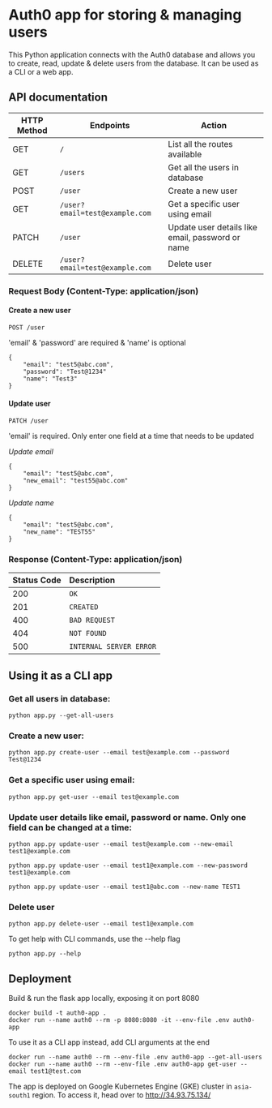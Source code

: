 # Auth0 app for storing & managing users


This Python application connects with the Auth0 database and allows you to create, read, update 
& delete users from the database. It can be used as a CLI or a web app. 

## API documentation

| HTTP Method | Endpoints                      | Action                                           |
|-------------|--------------------------------|--------------------------------------------------|
| GET         | `/`                            | List all the routes available                    |
| GET         | `/users`                       | Get all the users in database                    |
| POST        | `/user`                        | Create a new user                                |
| GET         | `/user?email=test@example.com` | Get a specific user using email                  |
| PATCH       | `/user`                        | Update user details like email, password or name |
| DELETE      | `/user?email=test@example.com` | Delete user                                      |

### Request Body (Content-Type: application/json)

#### Create a new user

`POST /user`

'email' & 'password' are required & 'name' is optional

    {
        "email": "test5@abc.com",
        "password": "Test@1234"
        "name": "Test3"
    }

#### Update user

`PATCH /user`

'email' is required. Only enter one field at a time that needs to be updated 

_Update email_

    {
        "email": "test5@abc.com",
        "new_email": "test55@abc.com"
    }

_Update name_

    {
        "email": "test5@abc.com",
        "new_name": "TEST55"
    }

### Response (Content-Type: application/json)


| Status Code | Description             |
|:------------|:------------------------|
| 200         | `OK`                    |
| 201         | `CREATED`               |
| 400         | `BAD REQUEST`           |
| 404         | `NOT FOUND`             |
| 500         | `INTERNAL SERVER ERROR` |



## Using it as a CLI app

### Get all users in database:

    python app.py --get-all-users

### Create a new user:
    
    python app.py create-user --email test@example.com --password Test@1234

### Get a specific user using email:

    python app.py get-user --email test@example.com

### Update user details like email, password or name. Only one field can be changed at a time:

    python app.py update-user --email test@example.com --new-email test1@example.com

    python app.py update-user --email test1@example.com --new-password test1@example.com

    python app.py update-user --email test1@abc.com --new-name TEST1

### Delete user

    python app.py delete-user --email test1@example.com

To get help with CLI commands, use the --help flag

    python app.py --help

## Deployment

Build & run the flask app locally, exposing it on port 8080

    docker build -t auth0-app .
    docker run --name auth0 --rm -p 8080:8080 -it --env-file .env auth0-app

To use it as a CLI app instead, add CLI arguments at the end

    docker run --name auth0 --rm --env-file .env auth0-app --get-all-users
    docker run --name auth0 --rm --env-file .env auth0-app get-user --email test1@test.com


The app is deployed on Google Kubernetes Engine (GKE) cluster in `asia-south1` region. To access it, head over to http://34.93.75.134/

